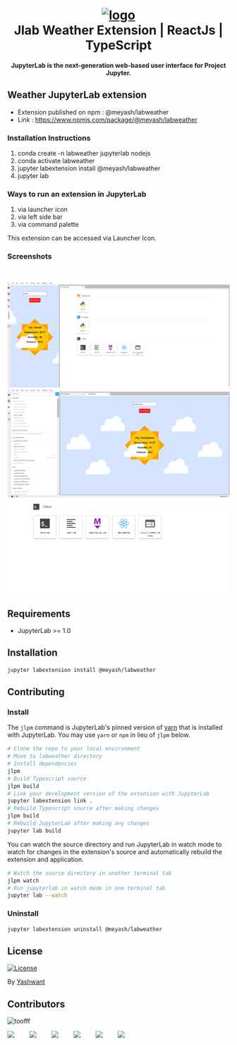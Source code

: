 <h1 align="center">
  <br>
  <a href=""><img src="https://raw.githubusercontent.com/meyash/jupyterlab_weather_extension/master/img/lab.png" alt="logo" width="400"></a>
  <br>
    Jlab Weather Extension | ReactJs | TypeScript
  <br>
</h1>

<h4 align="center">JupyterLab is the next-generation web-based user interface for Project Jupyter.</h4>

## Weather JupyterLab extension

- Extension published on npm : @meyash/labweather
- Link : https://www.npmjs.com/package/@meyash/labweather  

### Installation Instructions

1) conda create -n labweather jupyterlab nodejs
2) conda activate labweather
3) jupyter labextension install @meyash/labweather
4) jupyter lab

### Ways to run an extension in JupyterLab

1) via launcher icon
2) via left side bar
3) via command palette

This extension can be accessed via Launcher Icon.

### Screenshots

<br />

![alt text](img/leftpanel.png)
![alt text](img/tab.png)
![alt text](img/launchericon.png)

## Requirements

* JupyterLab >= 1.0

## Installation

```bash
jupyter labextension install @meyash/labweather
```

## Contributing

### Install

The `jlpm` command is JupyterLab's pinned version of
[yarn](https://yarnpkg.com/) that is installed with JupyterLab. You may use
`yarn` or `npm` in lieu of `jlpm` below.

```bash
# Clone the repo to your local environment
# Move to labweather directory
# Install dependencies
jlpm
# Build Typescript source
jlpm build
# Link your development version of the extension with JupyterLab
jupyter labextension link .
# Rebuild Typescript source after making changes
jlpm build
# Rebuild JupyterLab after making any changes
jupyter lab build
```

You can watch the source directory and run JupyterLab in watch mode to watch for changes in the extension's source and automatically rebuild the extension and application.

```bash
# Watch the source directory in another terminal tab
jlpm watch
# Run jupyterlab in watch mode in one terminal tab
jupyter lab --watch
```

### Uninstall

```bash
jupyter labextension uninstall @meyash/labweather
```

## License

[![License](https://img.shields.io/badge/license-MIT-blue.svg)](/LICENSE)

By [Yashwant](https://github.com/meyash)

## Contributors

<img src="https://avatars3.githubusercontent.com/u/21121279?s=460&u=f0450278b2b569c4443ab8ee03f9dff7015da5bf&v=4" width="100px;" alt="toofff"/><br />

<a href="https://meyash.xyz/" style="margin-right:30px;"><img src="https://meyash.xyz/assets/icons/siteicon.png" width="25"></a>
<a href="https://meyash.xyz/resume.pdf" style="margin-right:30px;"><img src="https://cdn.jsdelivr.net/npm/simple-icons@v3/icons/libreoffice.svg" width="25"></a> 
<a href="https://www.linkedin.com/in/meyash21/" style="margin-right:30px;"><img src="https://cdn.jsdelivr.net/npm/simple-icons@v3/icons/linkedin.svg" width="25"></a>
<a href="https://twitter.com/meyash21" style="margin-right:30px;"><img src="https://cdn.jsdelivr.net/npm/simple-icons@v3/icons/twitter.svg" width="25"></a>
<a href="https://www.instagram.com/meyash21/" style="margin-right:30px;"><img src="https://cdn.jsdelivr.net/npm/simple-icons@v3/icons/instagram.svg" width="25"></a>
<a href="https://www.codechef.com/users/meyash21" style="margin-right:30px;"><img src="https://cdn.jsdelivr.net/npm/simple-icons@v3/icons/codechef.svg" width="25"></a>  